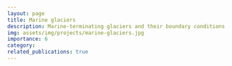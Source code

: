 ```yaml
---
layout: page
title: Marine glaciers
description: Marine-terminating glaciers and their boundary conditions 
img: assets/img/projects/marine-glaciers.jpg
importance: 6
category: 
related_publications: true
---
```


